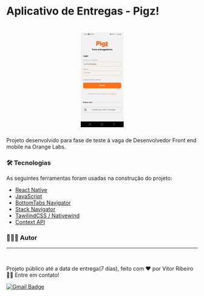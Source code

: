 # Aplicativo de Entregas - Pigz!

<h1 align="center">
  <img alt="Pigz Login" title="Pigz Login" src="./src/bannerGitHub/printOne.jpeg" />
</h1>

Projeto desenvolvido para fase de teste à vaga de Desenvolvedor Front end mobile na Orange Labs. 

### 🛠 Tecnologias

As seguintes ferramentas foram usadas na construção do projeto:
- [React Native](https://reactnative.dev/)
- [JavaScript](https://developer.mozilla.org/pt-BR/docs/Web/JavaScript)
- [BottomTabs Navigator](https://reactnavigation.org/docs/bottom-tab-navigator/)
- [Stack Navigator](https://reactnavigation.org/docs/stack-navigator)
- [TawilindCSS / Nativewind](https://www.nativewind.dev/)
- [Context API](https://reactjs.org/docs/context.html)

### 👨🏾‍💻 Autor
---

 <img style="border-radius: 50%;" src="https://github.com/vitorrdc.png" width="100px;" alt=""/>

Projeto público até a data de entrega(7 dias), feito com ❤️ por Vitor Ribeiro 👋🏽 Entre em contato!


[![Gmail Badge](https://img.shields.io/badge/-vitor.camposrdc@gmail.com-c14438?style=flat-square&logo=Gmail&logoColor=white&link=mailto:vitor.camposrdc@gmail.com)](mailto:vitor.camposrdc@gmail.com)
